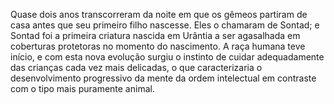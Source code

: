 ﻿Quase dois anos transcorreram da noite em que os gêmeos partiram de casa antes que seu primeiro filho nascesse. Eles o chamaram de Sontad; e Sontad foi a primeira criatura nascida em Urântia a ser agasalhada em coberturas protetoras no momento do nascimento. A raça humana teve início, e com esta nova evolução surgiu o instinto de cuidar adequadamente das crianças cada vez mais delicadas, o que caracterizaria o desenvolvimento progressivo da mente da ordem intelectual em contraste com o tipo mais puramente animal.